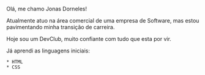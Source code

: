 Olá, me chamo Jonas Dorneles!

Atualmente atuo na área comercial de uma empresa de Software, mas estou pavimentando minha transição de carreira. 

Hoje sou um DevClub, muito confiante com tudo que esta por vir. 

Já aprendi as linguagens iniciais:

    * HTML
    * CSS
